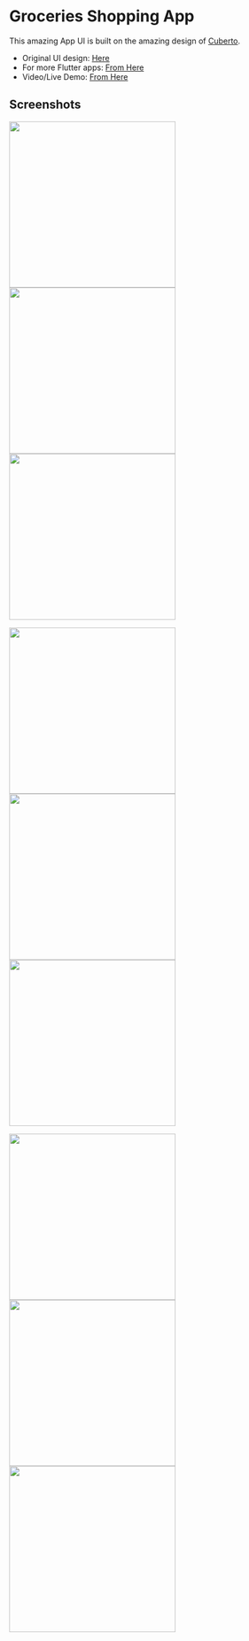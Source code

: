 # Groceries Shopping App

This amazing App UI is built on the amazing design of [Cuberto](https://dribbble.com/cuberto "Cuberto").

- Original UI design: [Here](https://dribbble.com/shots/6120171-Groceries-Shopping-App-Interaction "Original Design URL")
- For more Flutter apps: [From Here](https://github.com/AhmedAbouelkher "profile")
- Video/Live Demo: [From Here](https://youtu.be/Um_O8Bpl7Yo "Demo")  

## Screenshots

<img src="screenshots/screenshot_1.png" width="300">  <img src="screenshots/screenshot_2.png" width="300">   <img src="screenshots/screenshot_3.png" width="300">  

<img src="screenshots/screenshot_5.png" width="300">  <img src="screenshots/screenshot_6.png" width="300"> <img src="screenshots/screenshot_4.png" width="300">

<img src="screenshots/screenshot_7.png" width="300">   <img src="screenshots/screenshot_9.png" width="300"> <img src="screenshots/screenshot_8.png" width="300">

